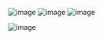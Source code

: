 ![image](https://github.com/AthosTelini/Exerc-cio-JavaScript-/assets/116104526/f2c39e67-f3ae-4f69-b0cf-c9a436b1863b)
![image](https://github.com/AthosTelini/Exerc-cio-JavaScript-/assets/116104526/e03fd7b9-f48a-4a75-ab67-d0ba57f5b90e)
![image](https://github.com/AthosTelini/Exerc-cio-JavaScript-/assets/116104526/695d57e0-12b7-4456-8b29-a35cf4105446)

![image](https://github.com/AthosTelini/Exercicio-JavaScript-/assets/116104526/104e29e8-241e-4eeb-89f7-96068fe4d1e6)



